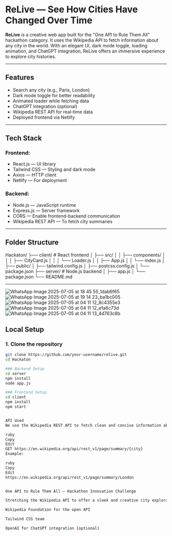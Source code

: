 # ReLive — See How Cities Have Changed Over Time

**ReLive** is a creative web app built for the "One API to Rule Them All" hackathon category. It uses the Wikipedia API to fetch information about any city in the world. With an elegant UI, dark mode toggle, loading animation, and ChatGPT integration, ReLive offers an immersive experience to explore city histories.

---

## Features

- Search any city (e.g., Paris, London)
- Dark mode toggle for better readability
- Animated loader while fetching data
- ChatGPT integration (optional)
- Wikipedia REST API for real-time data
- Deployed frontend via Netlify

---

## Tech Stack

### Frontend:
- React.js — UI library
- Tailwind CSS — Styling and dark mode
- Axios — HTTP client
- Netlify — For deployment

### Backend:
- Node.js — JavaScript runtime
- Express.js — Server framework
- CORS — Enable frontend-backend communication
- Wikipedia REST API — To fetch city summaries

---

## Folder Structure

Hackaton/
├── client/ # React frontend
│ ├── src/
│ │ ├── components/
│ │ │ ├── CityCard.js
│ │ │ └── Loader.js
│ │ ├── App.js
│ │ └── index.js
│ ├── public/
│ ├── tailwind.config.js
│ ├── postcss.config.js
│ └── package.json
├── server/ # Node.js backend
│ ├── app.js
│ └── package.json
└── README.md

---

![WhatsApp Image 2025-07-05 at 18 45 55_1dab6f65](https://github.com/user-attachments/assets/8524440f-c438-4ed0-af2d-92c5350519b9)
![WhatsApp Image 2025-07-05 at 19 14 23_ba1bc005](https://github.com/user-attachments/assets/4c59a1fa-bb73-410a-b49c-905f8dbe276c)
![WhatsApp Image 2025-07-05 at 04 11 12_8c4355e3](https://github.com/user-attachments/assets/b686880e-9207-4947-af14-245a588d4062)
![WhatsApp Image 2025-07-05 at 04 11 12_e1a6c73d](https://github.com/user-attachments/assets/669e9568-d6a9-490f-9ce0-ec9daf09f960)
![WhatsApp Image 2025-07-05 at 04 11 13_4d763c8b](https://github.com/user-attachments/assets/bbc853db-efa4-4062-b78c-ddb057a69ed9)

## Local Setup

### 1. Clone the repository
```bash
git clone https://github.com/your-username/relive.git
cd Hackaton

### Backend Setup
cd server
npm install
node app.js

### Frontend Setup
cd client
npm install
npm start


API Used
We use the Wikipedia REST API to fetch clean and concise information about cities using this endpoint:

ruby
Copy
Edit
GET https://en.wikipedia.org/api/rest_v1/page/summary/{city}
Example:

ruby
Copy
Edit
https://en.wikipedia.org/api/rest_v1/page/summary/London


One API to Rule Them All — Hackathon Innovation Challenge

Stretching the Wikipedia API to offer a sleek and creative city exploration experience.

Wikipedia Foundation for the open API

Tailwind CSS team

OpenAI for ChatGPT integration (optional)







